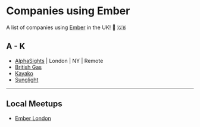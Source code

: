 # Companies using Ember

A list of companies using [Ember](https://emberjs.com/) in the UK! 🐹 🇬🇧

## A - K

- [AlphaSights](https://engineering.alphasights.com) | London | NY | Remote
- [British Gas](http://www.britishgas.co.uk/)
- [Kayako](https://www.kayako.com/)
- [Sunglight](https://www.sunlight.is/)

---

## Local Meetups

- [Ember London](http://emberlondon.com/)
